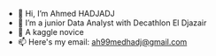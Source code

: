 - 👋 Hi, I’m Ahmed HADJADJ
- 👀 I’m a junior Data Analyst with Decathlon El Djazair
- 🌱 A kaggle novice
- 📫 Here's my email: ah99medhadj@gmail.com
